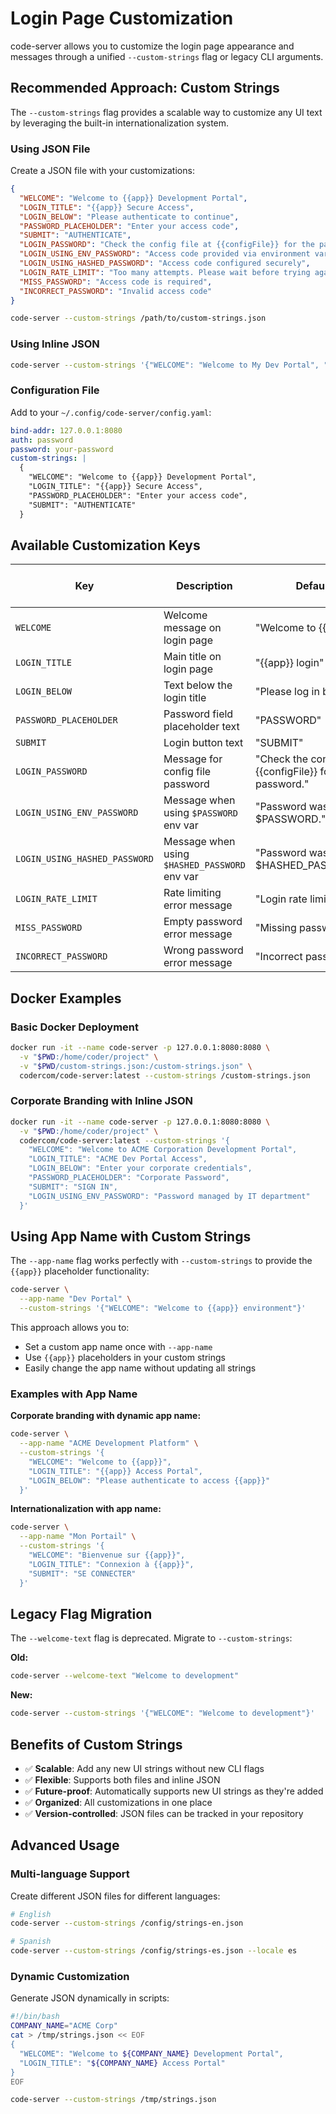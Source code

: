 # Login Page Customization

code-server allows you to customize the login page appearance and messages through a unified `--custom-strings` flag or legacy CLI arguments.

## Recommended Approach: Custom Strings

The `--custom-strings` flag provides a scalable way to customize any UI text by leveraging the built-in internationalization system.

### Using JSON File

Create a JSON file with your customizations:

```json
{
  "WELCOME": "Welcome to {{app}} Development Portal",
  "LOGIN_TITLE": "{{app}} Secure Access",
  "LOGIN_BELOW": "Please authenticate to continue",
  "PASSWORD_PLACEHOLDER": "Enter your access code",
  "SUBMIT": "AUTHENTICATE",
  "LOGIN_PASSWORD": "Check the config file at {{configFile}} for the password.",
  "LOGIN_USING_ENV_PASSWORD": "Access code provided via environment variable",
  "LOGIN_USING_HASHED_PASSWORD": "Access code configured securely",
  "LOGIN_RATE_LIMIT": "Too many attempts. Please wait before trying again.",
  "MISS_PASSWORD": "Access code is required",
  "INCORRECT_PASSWORD": "Invalid access code"
}
```

```bash
code-server --custom-strings /path/to/custom-strings.json
```

### Using Inline JSON

```bash
code-server --custom-strings '{"WELCOME": "Welcome to My Dev Portal", "LOGIN_TITLE": "Development Access", "SUBMIT": "SIGN IN"}'
```

### Configuration File

Add to your `~/.config/code-server/config.yaml`:

```yaml
bind-addr: 127.0.0.1:8080
auth: password
password: your-password
custom-strings: |
  {
    "WELCOME": "Welcome to {{app}} Development Portal",
    "LOGIN_TITLE": "{{app}} Secure Access",
    "PASSWORD_PLACEHOLDER": "Enter your access code",
    "SUBMIT": "AUTHENTICATE"
  }
```

## Available Customization Keys

| Key | Description | Default | Supports {{app}} placeholder |
|-----|-------------|---------|------------------------------|
| `WELCOME` | Welcome message on login page | "Welcome to {{app}}" | ✅ |
| `LOGIN_TITLE` | Main title on login page | "{{app}} login" | ✅ |
| `LOGIN_BELOW` | Text below the login title | "Please log in below." | ❌ |
| `PASSWORD_PLACEHOLDER` | Password field placeholder text | "PASSWORD" | ❌ |
| `SUBMIT` | Login button text | "SUBMIT" | ❌ |
| `LOGIN_PASSWORD` | Message for config file password | "Check the config file at {{configFile}} for the password." | ❌ |
| `LOGIN_USING_ENV_PASSWORD` | Message when using `$PASSWORD` env var | "Password was set from $PASSWORD." | ❌ |
| `LOGIN_USING_HASHED_PASSWORD` | Message when using `$HASHED_PASSWORD` env var | "Password was set from $HASHED_PASSWORD." | ❌ |
| `LOGIN_RATE_LIMIT` | Rate limiting error message | "Login rate limited!" | ❌ |
| `MISS_PASSWORD` | Empty password error message | "Missing password" | ❌ |
| `INCORRECT_PASSWORD` | Wrong password error message | "Incorrect password" | ❌ |

## Docker Examples

### Basic Docker Deployment

```bash
docker run -it --name code-server -p 127.0.0.1:8080:8080 \
  -v "$PWD:/home/coder/project" \
  -v "$PWD/custom-strings.json:/custom-strings.json" \
  codercom/code-server:latest --custom-strings /custom-strings.json
```

### Corporate Branding with Inline JSON

```bash
docker run -it --name code-server -p 127.0.0.1:8080:8080 \
  -v "$PWD:/home/coder/project" \
  codercom/code-server:latest --custom-strings '{
    "WELCOME": "Welcome to ACME Corporation Development Portal",
    "LOGIN_TITLE": "ACME Dev Portal Access",
    "LOGIN_BELOW": "Enter your corporate credentials",
    "PASSWORD_PLACEHOLDER": "Corporate Password",
    "SUBMIT": "SIGN IN",
    "LOGIN_USING_ENV_PASSWORD": "Password managed by IT department"
  }'
```

## Using App Name with Custom Strings

The `--app-name` flag works perfectly with `--custom-strings` to provide the `{{app}}` placeholder functionality:

```bash
code-server \
  --app-name "Dev Portal" \
  --custom-strings '{"WELCOME": "Welcome to {{app}} environment"}'
```

This approach allows you to:
- Set a custom app name once with `--app-name`
- Use `{{app}}` placeholders in your custom strings
- Easily change the app name without updating all strings

### Examples with App Name

**Corporate branding with dynamic app name:**
```bash
code-server \
  --app-name "ACME Development Platform" \
  --custom-strings '{
    "WELCOME": "Welcome to {{app}}",
    "LOGIN_TITLE": "{{app}} Access Portal",
    "LOGIN_BELOW": "Please authenticate to access {{app}}"
  }'
```

**Internationalization with app name:**
```bash
code-server \
  --app-name "Mon Portail" \
  --custom-strings '{
    "WELCOME": "Bienvenue sur {{app}}",
    "LOGIN_TITLE": "Connexion à {{app}}",
    "SUBMIT": "SE CONNECTER"
  }'
```

## Legacy Flag Migration

The `--welcome-text` flag is deprecated. Migrate to `--custom-strings`:

**Old:**
```bash
code-server --welcome-text "Welcome to development"
```

**New:**
```bash
code-server --custom-strings '{"WELCOME": "Welcome to development"}'
```

## Benefits of Custom Strings

- ✅ **Scalable**: Add any new UI strings without new CLI flags
- ✅ **Flexible**: Supports both files and inline JSON
- ✅ **Future-proof**: Automatically supports new UI strings as they're added
- ✅ **Organized**: All customizations in one place
- ✅ **Version-controlled**: JSON files can be tracked in your repository

## Advanced Usage

### Multi-language Support

Create different JSON files for different languages:

```bash
# English
code-server --custom-strings /config/strings-en.json

# Spanish  
code-server --custom-strings /config/strings-es.json --locale es
```

### Dynamic Customization

Generate JSON dynamically in scripts:

```bash
#!/bin/bash
COMPANY_NAME="ACME Corp"
cat > /tmp/strings.json << EOF
{
  "WELCOME": "Welcome to ${COMPANY_NAME} Development Portal",
  "LOGIN_TITLE": "${COMPANY_NAME} Access Portal"
}
EOF

code-server --custom-strings /tmp/strings.json
```